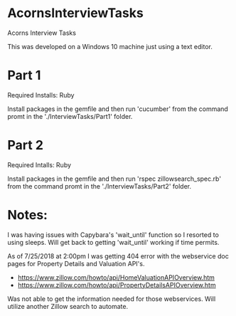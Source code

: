 # AcornsInterviewTasks
Acorns Interview Tasks


This was developed on a Windows 10 machine just using a text editor.

# Part 1
Required Installs: Ruby
    
Install packages in the gemfile and then run 'cucumber' from the command promt in the './InterviewTasks/Part1' folder.



# Part 2
Required Intalls: Ruby

Install packages in the gemfile and then run 'rspec zillowsearch_spec.rb' from the command promt in the './InterviewTasks/Part2' folder.



# Notes:

I was having issues with Capybara's 'wait_until' function so I resorted to using sleeps.  Will get back to getting
'wait_until' working if time permits.

As of 7/25/2018 at 2:00pm I was getting 404 error with the webservice doc pages for Property Details and Valuation API's.
- https://www.zillow.com/howto/api/HomeValuationAPIOverview.htm
- https://www.zillow.com/howto/api/PropertyDetailsAPIOverview.htm

Was not able to get the information needed for those webservices.  Will utilize another Zillow search
to automate.
